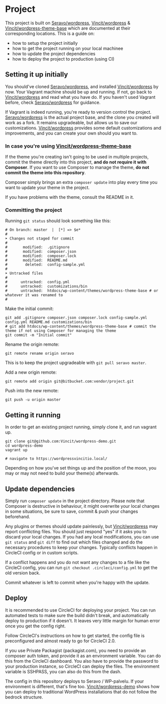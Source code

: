 # Project

This project is built on [Seravo/wordpress][1], [Vincit/wordpress][2] & [Vincit/wordpress-theme-base][3] which are documented at their corresponding locations. This is a guide on:

- how to setup the project initially
- how to get the project running on your local machinee
- how to update the project dependencies
- how to deploy the project to production (using CI)


## Setting it up initially
You should've cloned [Seravo/wordpress][1], and installed [Vincit/wordpress][2] by now. Your Vagrant machine should be up and running. If not, go back to [Vincit/wordpress][2] and read what you have do. If you haven't used Vagrant before, check [Seravo/wordpress][1] for guidance.

If Vagrant is indeed running, you're ready to version control the project. [Seravo/wordpress][1] is the actual project base, and the clone you created will work as a fork. It remains upgradeable, but allows us to save our customizations. [Vincit/wordpress][2] provides some default customizations and improvements, and you can create your own should you want to.

### In case you're using [Vincit/wordpress-theme-base][3]
If the theme you're creating isn't going to be used in multiple projects, commit the theme directly into this project, **and do not require it with Composer**. If you want to use Composer to manage the theme, **do not commit the theme into this repository**.

Composer simply brings an extra `composer update` into play every time you want to update your theme in the project.

If you have problems with the theme, consult the README in it.

### Committing the project

Running `git status` should look something like this:
```
# On branch: master  |  [*] => $e*
#
➤ Changes not staged for commit
#
#       modified:  .gitignore
#       modified:  composer.json
#       modified:  composer.lock
#       modified:  README.md
#        deleted:  config-sample.yml
#
➤ Untracked files
#
#      untracked:  config.yml
#      untracked:  customizations/bin
#      untracked:  htdocs/wp-content/themes/wordpress-theme-base # or whatever it was renamed to
#
```

Make the initial commit:
```
git add .gitignore composer.json composer.lock config-sample.yml config.yml README.md customizations/bin
# git add htdocs/wp-content/themes/wordpress-theme-base # commit the theme if not using Composer for managing the theme
git commit -m "Initial commit"
```

Rename the origin remote:
```
git remote rename origin seravo
```

This is to keep the project upgradeable with `git pull seravo master`.

Add a new origin remote:
```
git remote add origin git@bitbucket.com:vendor/project.git
```

Push into the new remote:
```
git push -u origin master
```

## Getting it running
In order to get an existing project running, simply clone it, and run vagrant up.

```
git clone git@github.com:Vincit/wordpress-demo.git
cd wordpress-demo
vagrant up

# navigate to https://wordpressvincitio.local/
```

Depending on how you've set things up and the position of the moon, you may or may not need to build your theme(s) afterwards.

## Update dependencies
Simply run `composer update` in the project directory. Please note that Composer is destructive in behaviour, it might overwrite your local changes in some situations, be sure to save, commit & push your changes beforehand.

Any plugins or themes should update painlessly, but [Vincit/wordpress][2] may report conflicting files. You should just respond "yes" if it asks you to discard your local changes. If you had any local modifications, you can use `git status` and `git diff` to find out which files changed and do the necessary procedures to keep your changes. Typically conflicts happen in CircleCI config or in custom scripts.

If a conflict happens and you do not want any changes to a file like the CircleCI config, you can run `git checkout .circleci/config.yml` to get the old version back.

Commit whatever is left to commit when you're happy with the update.

## Deploy
It is recommended to use CircleCI for deploying your project. You can run automated tests to make sure the build didn't break, and automatically deploy to production if it doesn't. It leaves very little margin for human error once you get the config right.

Follow CircleCI's instructions on how to get started, the config file is preconfigured and almost ready to go for CircleCI 2.0.

If you use Private Packagist (packagist.com), you need to provide an composer auth token, and provide it as an environment variable. You can do this from the CircleCI dashboard.
You also have to provide the password to your production instance, so CircleCI can deploy the files. The environment variable is SSHPASS, you can also do this from the dash.

The config in this repository deploys to Seravo / WP-palvelu. If your environment is different, that's fine too. [Vincit/wordpress-demo](https://github.com/Vincit/wordpress-demo/blob/master/.circleci/config.yml) shows how you can deploy to traditional WordPress installations that do not follow the bedrock structure.

[1]: https://github.com/Seravo/wordpress
[2]: https://github.com/Vincit/wordpress
[3]: https://github.com/Vincit/wordpress-theme-base
